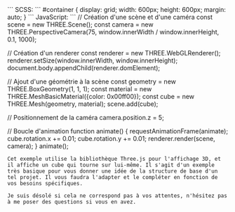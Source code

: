 <!DOCTYPE html>
<html>
<head>
    <link rel="stylesheet" type="text/css" href="styles.scss">
</head>
<body>
    <div id="container"></div>
    <script src="script.js"></script>
</body>
</html>
```
SCSS:
```
#container {
    display: grid;
    width: 600px;
    height: 600px;
    margin: auto;
}
```
JavaScript:
```
// Création d'une scène et d'une caméra
const scene = new THREE.Scene();
const camera = new THREE.PerspectiveCamera(75, window.innerWidth / window.innerHeight, 0.1, 1000);

// Création d'un renderer
const renderer = new THREE.WebGLRenderer();
renderer.setSize(window.innerWidth, window.innerHeight);
document.body.appendChild(renderer.domElement);

// Ajout d'une géométrie à la scène
const geometry = new THREE.BoxGeometry(1, 1, 1);
const material = new THREE.MeshBasicMaterial({color: 0x00ff00});
const cube = new THREE.Mesh(geometry, material);
scene.add(cube);

// Positionnement de la caméra
camera.position.z = 5;

// Boucle d'animation
function animate() {
    requestAnimationFrame(animate);
    cube.rotation.x += 0.01;
    cube.rotation.y += 0.01;
    renderer.render(scene, camera);
}
animate();
```
Cet exemple utilise la bibliothèque Three.js pour l'affichage 3D, et il affiche un cube qui tourne sur lui-même. Il s'agit d'un exemple très basique pour vous donner une idée de la structure de base d'un tel projet. Il vous faudra l'adapter et le compléter en fonction de vos besoins spécifiques.

Je suis désolé si cela ne correspond pas à vos attentes, n'hésitez pas à me poser des questions si vous en avez.